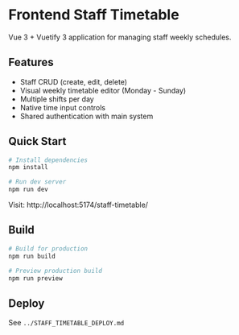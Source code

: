 # Frontend Staff Timetable

Vue 3 + Vuetify 3 application for managing staff weekly schedules.

## Features

- Staff CRUD (create, edit, delete)
- Visual weekly timetable editor (Monday - Sunday)
- Multiple shifts per day
- Native time input controls
- Shared authentication with main system

## Quick Start

```bash
# Install dependencies
npm install

# Run dev server
npm run dev
```

Visit: http://localhost:5174/staff-timetable/

## Build

```bash
# Build for production
npm run build

# Preview production build
npm run preview
```

## Deploy

See `../STAFF_TIMETABLE_DEPLOY.md`
